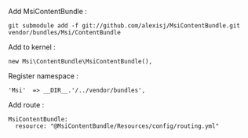 Add MsiContentBundle :

    git submodule add -f git://github.com/alexisj/MsiContentBundle.git vendor/bundles/Msi/ContentBundle

Add to kernel :

    new Msi\ContentBundle\MsiContentBundle(),

Register namespace :

    'Msi'  => __DIR__.'/../vendor/bundles',

Add route :

    MsiContentBundle:
      resource: "@MsiContentBundle/Resources/config/routing.yml"